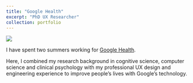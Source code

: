 ```yaml
---
title: "Google Health"
excerpt: "PhD UX Researcher"
collection: portfolio
---
```


![](https://maelliott1010.github.io/madisonannelliott/images/cropped-alpine-club-of-canada-1.png)

I have spent two summers working for [Google Health](https://health.google/). 

Here, I combined my research background in cognitive science, computer science and clinical psychology with my professional UX design and engineering experience to improve people’s lives with Google’s technology.
